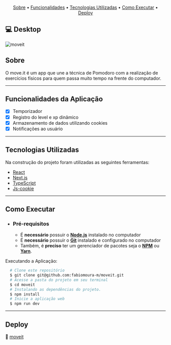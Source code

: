 <p align="center">
  <a href="#sobre">Sobre</a> •
  <a href="#funcionalidades-da-aplicação">Funcionalidades</a> •
  <a href="#tecnologias-utilizadas">Tecnologias Utilizadas</a> • 
  <a href="#como-executar">Como Executar</a> • 
  <a href="#deploy">Deploy</a> 
</p>

## 💻 Desktop
![moveit](https://user-images.githubusercontent.com/93055468/191598518-fb3b660f-6b4c-46e4-b00b-360b04d0a3c6.png)

## Sobre

O move.it é um app que une a técnica de Pomodoro com a realização de exercícios físicos para quem passa muito tempo na frente do computador.

---

## Funcionalidades da Aplicação

- [x] Temporizador
- [x] Registro do level e xp dinâmico
- [x] Armazenamento de dados utilizando cookies
- [x] Notificações ao usuário

---

## Tecnologias Utilizadas

Na construção do projeto foram utilizadas as seguintes ferramentas:

- [React](https://reactjs.org)
- [Next.js](https://nextjs.org/)
- [TypeScript](https://www.typescriptlang.org/)
- [Js-cookie](https://www.npmjs.com/package/js-cookie)

---

## Como Executar

- ### **Pré-requisitos**

  - É **necessário** possuir o **[Node.js](https://nodejs.org/en/)** instalado no computador
  - É **necessário** possuir o **[Git](https://git-scm.com/)** instalado e configurado no computador
  - Também, é **preciso** ter um gerenciador de pacotes seja o **[NPM](https://www.npmjs.com/)** ou **[Yarn](https://yarnpkg.com/)**.   

Executando a Aplicação:

```sh
  # Clone este repositório
  $ git clone git@github.com:fabiomoura-m/moveit.git 
  # Acesse a pasta do projeto em seu terminal
  $ cd moveit
  # Instalando as dependências do projeto.
  $ npm install
  # Inicie a aplicação web
  $ npm run dev
```

---

## Deploy 

🚀 [moveit](https://moveit-fabiomoura-m.vercel.app/)
